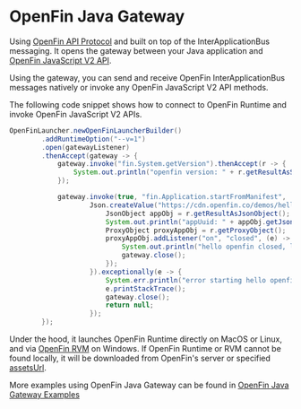 # OpenFin Java Gateway


Using [OpenFin API Protocol](https://github.com/HadoukenIO/core/wiki/API-Protocol) and built on top of the InterApplicationBus messaging. It opens the gateway between your Java application and [OpenFin JavaScript V2 API](https://cdn.openfin.co/docs/javascript/stable/index.html).

Using the gateway, you can send and receive OpenFin InterApplicationBus messages natively or invoke any OpenFin JavaScript V2 API methods.

The following code snippet shows how to connect to OpenFin Runtime and invoke OpenFin JavaScript V2 APIs. 
 
```java
OpenFinLauncher.newOpenFinLauncherBuilder()
		.addRuntimeOption("--v=1")
		.open(gatewayListener)
		.thenAccept(gateway -> {
			gateway.invoke("fin.System.getVersion").thenAccept(r -> {
				System.out.println("openfin version: " + r.getResultAsString());
			});

			gateway.invoke(true, "fin.Application.startFromManifest",
					Json.createValue("https://cdn.openfin.co/demos/hello/app.json")).thenAccept(r -> {
						JsonObject appObj = r.getResultAsJsonObject();
						System.out.println("appUuid: " + appObj.getJsonObject("identity").getString("uuid"));
						ProxyObject proxyAppObj = r.getProxyObject();
						proxyAppObj.addListener("on", "closed", (e) -> {
							System.out.println("hello openfin closed, listener got event: " + e);
							gateway.close();
						});
					}).exceptionally(e -> {
						System.err.println("error starting hello openfin app");
						e.printStackTrace();
						gateway.close();
						return null;
					});
		});

```

Under the hood, it launches OpenFin Runtime directly on MacOS or Linux, and via [OpenFin RVM](https://developers.openfin.co/docs/runtime-version-manager) on Windows. If OpenFin Runtime or RVM cannot be found locally, it will be downloaded from OpenFin's server or specified [assetsUrl](https://developers.openfin.co/docs/hosting-runtimes-rvm-and-other-assets).  

More examples using OpenFin Java Gateway can be found in [OpenFin Java Gateway Examples](https://github.com/mijibox/openfin-java-gateway-examples)
